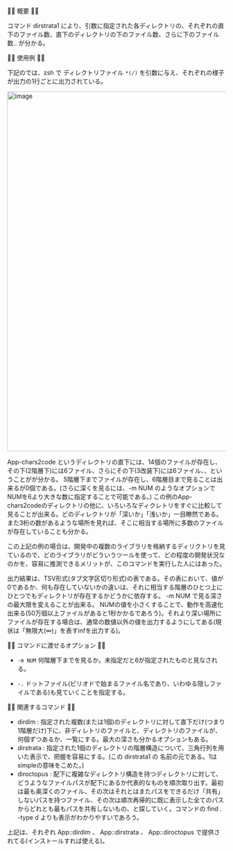 📁📂 概要 📂📁

 コマンド dirstrata1 により、引数に指定された各ディレクトリの、それぞれの直下のファイル数、直下のディレクトリの下のファイル数、さらに下のファイル数.. が分かる。
 
📁📂 使用例 📂📁

 下記のでは、zsh で ディレクトリファイル `*(/)` を引数に与え、それぞれの様子が出力の1行ごとに出力されている。

<img width="828" alt="image" src="https://user-images.githubusercontent.com/6661651/230566453-5ade628e-01e7-4e1e-b414-1da25b43d993.png">

App-chars2code というディレクトリの直下には、14個のファイルが存在し、その下(2階層下)には6ファイル、さらにその下(3改装下)には6ファイル、、ということがが分かる。
5階層下までファイルが存在し、6階層目まで見ることは出来るが0個である。(さらに深くを見るには、-m NUM のようなオプションでNUMを6より大きな数に指定することで可能である。)
この例のApp-chars2codeのディレクトリの他に、いろいろなディクレトリをすぐに比較して見ることが出来る。どのディレクトリが「深いか」「浅いか」一目瞭然である。
また3桁の数があるような場所を見れば、そこに相当する場所に多数のファイルが存在していることも分かる。

この上記の例の場合は、開発中の複数のライブラリを格納するディリクトリを見ているので、どのライブラリがどういうツールを使って、どの程度の開発状況なのかを、容易に推測できるメリットが、このコマンドを実行した人にはあった。

出力結果は、TSV形式(タブ文字区切り形式)の表である。その表において、値が0であるか、何も存在していないかの違いは、それに相当する階層のひとつ上にひとつでもディレクトリが存在するかどうかに依存する。
-m NUM で見る深さの最大限を変えることが出来る。 NUMの値を小さくすることで、動作を高速化出来る(50万個以上ファイルがあると1秒かかるであろう)。それより深い場所にファイルが存在する場合は、通常の数値以外の値を出力するようにしてある(現状は「無限大(∞)」を表すinfを出力する)。

📁📂 コマンドに渡せるオプション 📂📁

- `-m NUM`  何階層下までを見るか。未指定だと6が指定されたものと見なされる。

- `-.`  ドットファイル(ピリオドで始まるファイル名であり、いわゆる隠しファイルである)も見ていくことを指定する。


📁📂 関連するコマンド 📂📁

- dirdim : 指定された複数(または1個)のディレクトリに対して直下だけ(つまり1階層だけ)下に、非ディレトリのファイルと、ディレクトリのファイルが、何個ずつあるか、一覧にする。最大の深さも分かるオプションもある。
- dirstrata : 指定された1個のディレクトリの階層構造について、三角行列を用いた表示で、把握を容易にする。(この dirstrata1 の 名前の元である。1はsimpleの意味をこめた。)
- diroctopus : 配下に複雑なディレクトリ構造を持つディレクトリに対して、どうようなファイルパスが配下にあるか代表的なものを順次取り出す。最初は最も奥深くのファイル、その次はそれとはまたパスをできるだけ「共有」しないパスを持つファイル、その次は順次再帰的に既に表示した全てのパスからどれとも最もパスを共有しないもの、と探していく。コマンドの find . -type d よりも表示がわかりやすいであろう。

上記は、それぞれ App::dirdim 、 App::dirstrata 、 App::diroctopus で提供されてる(インストールすれば使える)。
